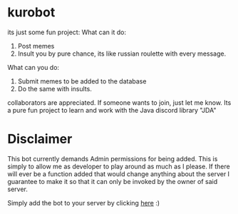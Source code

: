# kurobot

its just some fun project:
What can it do:

1) Post memes
2) Insult you by pure chance, its like russian roulette with every message.

What can you do:

1) Submit memes to be added to the database
2) Do the same with insults.

collaborators are appreciated. If someone wants to join, just let me know. Its a pure fun project to learn and work with
the Java discord library "JDA"
# Disclaimer
This bot currently demands Admin permissions for being added. 
This is simply to allow me as developer to play around as much as I please. 
If there will ever be a function added that would change anything about the server I
guarantee to make it so that it can only be invoked
by the owner of said server.

Simply add the bot to your server by clicking 
[here](https://discord.com/api/oauth2/authorize?client_id=772230476827983923&permissions=8&scope=bot) :)